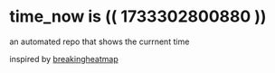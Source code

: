 # time_now is (( 1733302800880 ))

an automated repo that shows the currnent time

inspired by [breakingheatmap](https://github.com/breakingheatmap/breakingheatmap)